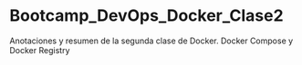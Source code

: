 # Bootcamp_DevOps_Docker_Clase2
Anotaciones y resumen de la segunda clase de Docker. Docker Compose y Docker Registry
